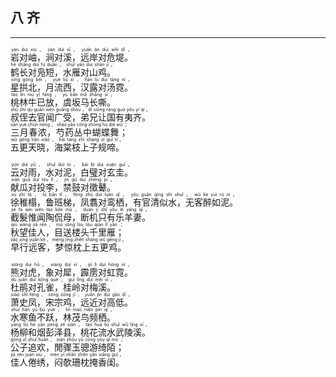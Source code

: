 ## 八 齐
---
<div>

<p>
<ruby><rb> 岩对岫，涧对溪，远岸对危堤。 </rb> <rt>yán  duì  xiù ， jiàn  duì  xī ， yuǎn  àn  duì  wēi  dī 。</rt></ruby><BR>
<ruby><rb> 鹤长对凫短，水雁对山鸡。 </rb> <rt>hè  zhǎng  duì  fú  duǎn ， shuǐ  yàn  duì  shān  jī 。</rt></ruby><BR>
<ruby><rb> 星拱北，月流西，汉露对汤霓。 </rb> <rt>xīng  gǒng  běi ， yuè  liú  xī ， hàn  lù  duì  tāng  ní 。</rt></ruby><BR>
<ruby><rb> 桃林牛已放，虞坂马长嘶。 </rb> <rt>táo  lín  niú  yǐ  fàng ， yú  bǎn  mǎ  zhǎng  sī 。</rt></ruby><BR>
<ruby><rb> 叔侄去官闻广受，弟兄让国有夷齐。 </rb> <rt>shū  zhí  qù  guān  wén  guǎng  shòu ， dì  xiōng  ràng  guó  yǒu  yí  qí 。</rt></ruby><BR>
<ruby><rb> 三月春浓，芍药丛中蝴蝶舞； </rb> <rt>sān  yuè  chūn  nóng ， sháo  yào  cóng  zhōng  hú  dié  wǔ ；</rt></ruby><BR>
<ruby><rb> 五更天晓，海棠枝上子规啼。 </rb> <rt>wǔ  gēng  tiān  xiǎo ， hǎi  táng  zhī  shàng  zi  guī  tí 。</rt></ruby><BR></p>

<p>
<ruby><rb> 云对雨，水对泥，白璧对玄圭。 </rb> <rt>yún  duì  yǔ ， shuǐ  duì  ní ， bái  bì  duì  xuán  guī 。</rt></ruby><BR>
<ruby><rb> 献瓜对投李，禁鼓对徵鼙。 </rb> <rt>xiàn  guā  duì  tóu  lǐ ， jìn  gǔ  duì  zhēng  pí 。</rt></ruby><BR>
<ruby><rb> 徐稚榻，鲁班梯，凤翥对鸾栖，有官清似水，无客醉如泥。 </rb> <rt>xú  zhì  tà ， lǔ  bān  tī ， fèng  zhù  duì  luán  qī ， yǒu  guān  qīng  shì  shuǐ ， wú  kè  zuì  rú  ní 。</rt></ruby><BR>
<ruby><rb> 截髮惟闻陶侃母，断机只有乐羊妻。 </rb> <rt>jié  fà  wéi  wén  táo  kǎn  mǔ ， duàn  jī  zhǐ  yǒu  lè  yáng  qī 。</rt></ruby><BR>
<ruby><rb> 秋望佳人，目送楼头千里雁； </rb> <rt>qiū  wàng  jiā  rén ， mù  sòng  lóu  tóu  qiān  lǐ  yàn ；</rt></ruby><BR>
<ruby><rb> 早行远客，梦惊枕上五更鸡。 </rb> <rt>zǎo  xíng  yuǎn  kè ， mèng  jīng  zhěn  shàng  wǔ  gēng  jī 。</rt></ruby><BR></p>

<p>
<ruby><rb> 熊对虎，象对犀，霹雳对虹霓。 </rb> <rt>xióng  duì  hǔ ， xiàng  duì  xī ， pī  lì  duì  hóng  ní 。</rt></ruby><BR>
<ruby><rb> 杜鹃对孔雀，桂岭对梅溪。 </rb> <rt>dù  juān  duì  kǒng  què ， guì  lǐng  duì  méi  xī 。</rt></ruby><BR>
<ruby><rb> 萧史凤，宋宗鸡，远近对高低。 </rb> <rt>xiāo  shǐ  fèng ， sòng  zōng  jī ， yuǎn  jìn  duì  gāo  dī 。</rt></ruby><BR>
<ruby><rb> 水寒鱼不跃，林茂鸟频栖。 </rb> <rt>shuǐ  hán  yú  bù  yuè ， lín  mào  niǎo  pín  qī 。</rt></ruby><BR>
<ruby><rb> 杨柳和烟彭泽县，桃花流水武陵溪。 </rb> <rt>yáng  liǔ  hé  yān  péng  zé  xiàn ， táo  huā  liú  shuǐ  wǔ  líng  xī 。</rt></ruby><BR>
<ruby><rb> 公子追欢，閒骤玉骢游绮陌； </rb> <rt>gōng  zǐ  zhuī  huān ， xián  zhòu  yù  cōng  yóu  qǐ  mò ；</rt></ruby><BR>
<ruby><rb> 佳人倦绣，闷欹珊枕掩香闺。 </rb> <rt>jiā  rén  juàn  xiù ， mèn  yī  shān  zhěn  yǎn  xiāng  guī 。</rt></ruby><BR></p>

</div>
